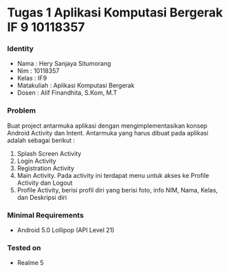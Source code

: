 # Tugas 1 Aplikasi Komputasi Bergerak IF 9 10118357
### Identity
 - Nama  : Hery Sanjaya Situmorang
 - Nim	 : 10118357
 - Kelas : IF9
 - Matakuliah : Aplikasi Komputasi Bergerak
 - Dosen : Alif Finandhita, S.Kom, M.T
 
 ### Problem
 Buat project antarmuka aplikasi dengan mengimplementasikan konsep Android Activity dan Intent. Antarmuka yang harus dibuat pada aplikasi adalah sebagai berikut :

1. Splash Screen Activity
2. Login Activity
3. Registration Activity
4. Main Activity. Pada activity ini terdapat menu untuk akses ke Profile Activity dan Logout
5. Profile Activity, berisi profil diri yang berisi foto, info NIM, Nama, Kelas, dan Deskripsi diri

### Minimal Requirements
 - Android 5.0 Lollipop (API Level 21)
 
### Tested on
 - Realme 5 
